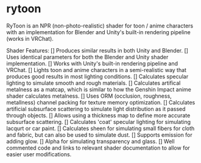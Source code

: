 # rytoon
RyToon is an NPR (non-photo-realistic) shader for toon / anime characters with an implementation for Blender and Unity's built-in rendering pipeline (works in VRChat).

Shader Features:
[] Produces similar results in both Unity and Blender.
[] Uses identical parameters for both the Blender and Unity shader implementation.
[] Works with Unity's built-in rendering pipeline and VRChat.
[] Lights toon and anime characters in a semi-realistic way that produces good results in most lighting conditions.
[] Calculates specular lighting to simulate smooth and rough materials.
[] Calculates artifical metalness as a matcap, which is similar to how the Genshin Impact anime shader calculates metalness.
[] Uses ORM (occlusion, roughness, metallness) channel packing for texture memory optimization.
[] Calculates artificial subsurface scattering to simulate light distribution as it passed through objects.
[] Allows using a thickness map to define more accurate subsurface scattering.
[] Calculates 'coat' specular lighting for simulating lacqurt or car paint.
[] Calculates sheen for simulating small fibers for cloth and fabric, but can also be used to simulate dust.
[] Supports emission for adding glow.
[] Alpha for simulating transparency and glass.
[] Well commented code and links to relevant shader documentation to allow for easier user modifications.